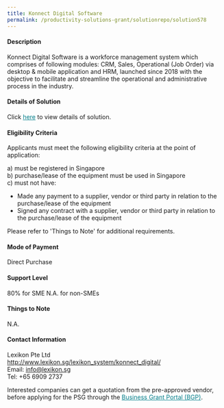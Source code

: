 ```yaml
---
title: Konnect Digital Software
permalink: /productivity-solutions-grant/solutionrepo/solution578
---
```


#### Description

Konnect Digital Software is a workforce management system which comprises of following modules: CRM, Sales, Operational (Job Order) via desktop & mobile application and HRM, launched since 2018 with the objective to facilitate and streamline the operational and administrative process in the industry.

#### Details of Solution

Click <a href='https://gb-assist-staging.netlify.app/images/psg/Lexikon_Annex_3_Part_1.pdf' style='color:#037e8a'>here</a> to view details of solution.

#### Eligibility Criteria

Applicants must meet the following eligibility criteria at the point of application:

a) must be registered in Singapore <br>
b) purchase/lease of the equipment must be used in Singapore <br>
c) must not have:
- Made any payment to a supplier, vendor or third party in relation to the purchase/lease of the equipment
- Signed any contract with a supplier, vendor or third party in relation to the purchase/lease of the equipment

Please refer to 'Things to Note' for additional requirements.

#### Mode of Payment
Direct Purchase

#### Support Level
80% for SME
N.A. for non-SMEs <br>

#### Things to Note
N.A.

#### Contact Information
Lexikon Pte Ltd<br>http://www.lexikon.sg/lexikon_system/konnect_digital/<br>Email: info@lexikon.sg<br>Tel: +65 6909 2737

Interested companies can get a quotation from the pre-approved vendor, before applying for the PSG through the <a target='_blank' style='color:#037e8a' href='https://www.businessgrants.gov.sg/'>Business Grant Portal (BGP)</a>.
